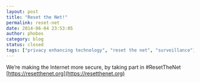 ```yaml
---
layout: post
title: "Reset the Net!"
permalink: reset-net
date: 2014-06-04 23:53:05
author: phobos
category: blog
status: closed
tags: ["privacy enhancing technology", "reset the net", "surveillance"]
---
```


We’re making the Internet more secure, by taking part in \#ResetTheNet [https://resetthenet.org](https://resetthenet.org)


